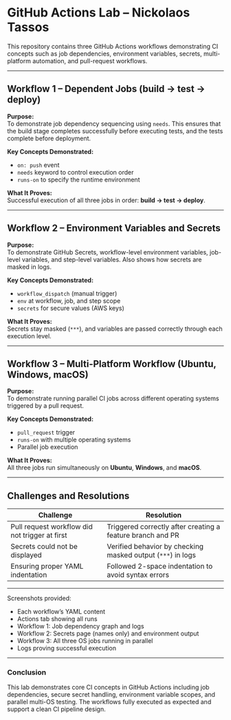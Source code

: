 # GitHub Actions Lab – Nickolaos Tassos

This repository contains three GitHub Actions workflows demonstrating CI concepts such as job dependencies, environment variables, secrets, multi-platform automation, and pull-request workflows.

---

## Workflow 1 – Dependent Jobs (build → test → deploy)

**Purpose:**  
To demonstrate job dependency sequencing using `needs`. This ensures that the build stage completes successfully before executing tests, and the tests complete before deployment.

**Key Concepts Demonstrated:**  
- `on: push` event  
- `needs` keyword to control execution order  
- `runs-on` to specify the runtime environment  

**What It Proves:**  
Successful execution of all three jobs in order: **build → test → deploy**.

---

## Workflow 2 – Environment Variables and Secrets

**Purpose:**  
To demonstrate GitHub Secrets, workflow-level environment variables, job-level variables, and step-level variables. Also shows how secrets are masked in logs.

**Key Concepts Demonstrated:**  
- `workflow_dispatch` (manual trigger)  
- `env` at workflow, job, and step scope  
- `secrets` for secure values (AWS keys)  

**What It Proves:**  
Secrets stay masked (`***`), and variables are passed correctly through each execution level.

---

## Workflow 3 – Multi-Platform Workflow (Ubuntu, Windows, macOS)

**Purpose:**  
To demonstrate running parallel CI jobs across different operating systems triggered by a pull request.

**Key Concepts Demonstrated:**  
- `pull_request` trigger  
- `runs-on` with multiple operating systems  
- Parallel job execution  

**What It Proves:**  
All three jobs run simultaneously on **Ubuntu**, **Windows**, and **macOS**.

---

## Challenges and Resolutions

| Challenge | Resolution |
|-----------|------------|
| Pull request workflow did not trigger at first | Triggered correctly after creating a feature branch and PR |
| Secrets could not be displayed | Verified behavior by checking masked output (`***`) in logs |
| Ensuring proper YAML indentation | Followed 2-space indentation to avoid syntax errors |

---
Screenshots provided:

- Each workflow’s YAML content
- Actions tab showing all runs
- Workflow 1: Job dependency graph and logs
- Workflow 2: Secrets page (names only) and environment output
- Workflow 3: All three OS jobs running in parallel
- Logs proving successful execution

---

### **Conclusion**

This lab demonstrates core CI concepts in GitHub Actions including job dependencies, secure secret handling, environment variable scopes, and parallel multi-OS testing. The workflows fully executed as expected and support a clean CI pipeline design.
